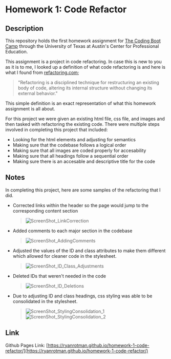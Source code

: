 # Homework 1: Code Refactor

## Description

This repository holds the first homework assignment for [The Coding Boot Camp](https://techbootcamps.utexas.edu/coding/) through the University of Texas at Austin's Center for Professional Education.

This assignment is a project in code refactoring. In case this is new to you as it is to me, I looked up a definition of what code refactoring is and here is what I found from [refactoring.com](https://refactoring.com/#:~:text=Refactoring%20is%20a%20disciplined%20technique,of%20small%20behavior%20preserving%20transformations.);
> "Refactoring is a disciplined technique for restructuring an existing body of code, altering its internal structure without changing its external behavior."

This simple definition is an exact representation of what this homework assignment is all about.

For this project we were given an existing html file, css file, and images and then tasked with refactoring the existing code. There were multiple steps involved in completing this project that included:

* Looking for the html elements and adjusting for semantics
* Making sure that the codebase follows a logical order
* Making sure that all images are coded properly for accesability
* Making sure that all headings follow a sequential order
* Making sure there is an accesable and descriptive title for the code

## Notes

In completing this project, here are some samples of the refactoring that I did.

* Corrected links within the header so the page would jump to the corresponding content section
  > ![ScreenShot_LinkCorrection](https://github.com/ryanrotman/homework-1-code-refactor/blob/master/assets/readme-screenshots/ScreenShot_LinkCorrection.png?raw=true)

* Added comments to each major section in the codebase
  > ![ScreenShot_AddingComments](https://github.com/ryanrotman/homework-1-code-refactor/blob/master/assets/readme-screenshots/ScreenShot_AddingComments.png?raw=true)

* Adjusted the values of the ID and class attributes to make them different which allowed for cleaner code in the stylesheet.
  > ![ScreenShot_ID_Class_Adjustments](https://github.com/ryanrotman/homework-1-code-refactor/blob/master/assets/readme-screenshots/ScreenShot_ID_Class_Adjustments.png?raw=true)

* Deleted IDs that weren't needed in the code
  > ![ScreenShot_ID_Deletions](https://github.com/ryanrotman/homework-1-code-refactor/blob/master/assets/readme-screenshots/ScreenShot_ID_Deletions.png?raw=true)

* Due to adjusting ID and class headings, css styling was able to be consolidated in the stylesheet.
  > ![ScreenShot_StylingConsolidation_1](https://github.com/ryanrotman/homework-1-code-refactor/blob/master/assets/readme-screenshots/ScreenShot_StylingConsolidation_1.png?raw=true)
  > ![ScreenShot_StylingConsolidation_2](https://github.com/ryanrotman/homework-1-code-refactor/blob/master/assets/readme-screenshots/ScreenShot_StylingConsolidation_2.png?raw=true)

## Link

Github Pages Link: [https://ryanrotman.github.io/homework-1-code-refactor/](https://ryanrotman.github.io/homework-1-code-refactor/)